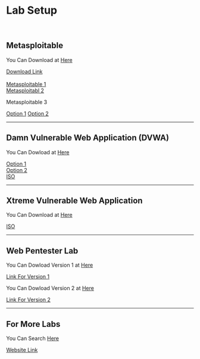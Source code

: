 <html>
<body>

<h1>Lab Setup</h1>
<br>
<h2>Metasploitable</h2>

<p>You Can Download at <a href="https://www.vulnhub.com/?q=metasploitable">Here</a></p>
<a href="https://www.vulnhub.com/?q=metasploitable">Download Link</a>
<br>
<br>
<a href="https://download.vulnhub.com/metasploitable/Metasploitable.zip">Metasploitable 1</a><br>
<a href="https://download.vulnhub.com/metasploitable/metasploitable-linux-2.0.0.zip">Metasploitabl 2</a><br>
<p>Metasploitable 3</p>
<a href="https://github.com/rapid7/metasploitable3">Option 1</a>
<a href="https://drive.google.com/file/d/10aoqZdqc45n0PSYR7cS2iqMvE8WqDWiD/view?usp=sharing">Option 2</a>
<br>
<hr>
<h2>Damn Vulnerable Web Application (DVWA)</h2>

<p>You Can Dowload at <a href="http://www.dvwa.co.uk/">Here</a></p>
<a href="https://github.com/digininja/DVWA">Option 1</a><br>
<a href="http://www.dvwa.co.uk/">Option 2</a><br>
<a href="http://www.dvwa.co.uk/DVWA-1.0.7.iso">ISO</a>
<br>
<hr>
<h2>Xtreme Vulnerable Web Application</h2>

<p>You Can Download at <a href="https://github.com/s4n7h0/xvwa">Here</a></p>
<a href="https://download.vulnhub.com/xvwa/xvwa.iso">ISO</a>
<br>
<hr>
<h2>Web Pentester Lab</h2>

<p>You Can Dowload Version 1 at <a href="https://www.pentesterlab.com/exercises/web_for_pentester/iso">Here</a></p>
<a href="https://www.pentesterlab.com/exercises/web_for_pentester/iso">Link For Version 1</a>
<p>You Can Dowload Version 2 at <a href="https://www.pentesterlab.com/exercises/web_for_pentester_II/iso">Here</a></p>
<a href="https://www.pentesterlab.com/exercises/web_for_pentester_II/iso">Link For Version 2</a>
<br>
<hr>
<h2>For More Labs</h2>

<p>You Can Search <a href="https://www.vulnhub.com/">Here</a></p>
<a href="https://www.vulnhub.com/">Website Link</a>

</body>
</html>
